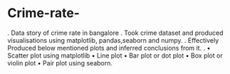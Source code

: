 # Crime-rate-
. Data story of crime rate in bangalore
. Took crime dataset and produced visualisations using matplotlib, pandas,seaborn and numpy.
. Effectively Produced below mentioned plots and inferred conclusions from it.
. • Scatter plot using matplotlib • Line plot • Bar plot or dot plot • Box plot or violin plot • Pair plot using seaborn.

